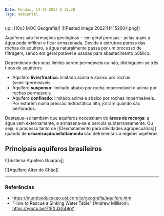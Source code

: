```yaml
---
Date: Monday, 14-11-2022 @ 15:20
Tags: ambiental
---
```

up:: [[0x3 MOC Geografia]]
![[Pasted image 20221114152004.png]]

Aquíferos são formações geológicas ─ em geral porosas─ pelas quais a água pode infiltrar e ficar armazenada. Devido à estrutura porosa das rochas do aquífero, a água naturalmente passa por um processo de filtragem, sendo em geral potável e usadas para abastecimento público.

Dependendo dos seus limites serem permeáveis ou não, distinguem-se três tipos de aquíferos:
- Aquífero **livre/freático**: limitado acima e abaixo por rochas (semi-)permeáveis
- Aquífero **suspenso**: limitado abaixo por rocha impermeável e acima por rochas permeáveis
- Aquífero **confinado**: limitado acima e abaixo por rochas impermeáveis. Por estarem numa pressão hidrostática alta, jorram quando são perfurados.

Destaque-se também que aquíferos necessitam de **áreas de recarga**: a água vem externamente, e armazena-se e percola subterraneamente. Ou seja, o processo tanto de [[Desmatamento para atividades agropecuárias]] quando de **urbanização**/**asfaltamento** são detrimentais a regiões aquíferas.

## Principais aquíferos brasileiros
![[Sistema Aquífero Guarani]]

![[Aquífero Alter do Chão]]



---
### Referências
- https://mundoeducacao.uol.com.br/geografia/aquifero.htm
- "How to Rescue a Sinking Water Table" (Andrew Millison): https://youtu.be/7fFXJ3G49pY
